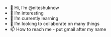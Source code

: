 - 👋 Hi, I’m @niteshuknow
- 👀 I’m interesting
- 🌱 I’m currently learning
- 💞️ I’m looking to collaborate on many things
- 📫 How to reach me - put gmail after my name

<!---
niteshuknow/niteshuknow is a ✨ special ✨ repository because its `README.md` (this file) appears on your GitHub profile.
You can click the Preview link to take a look at your changes.
--->
